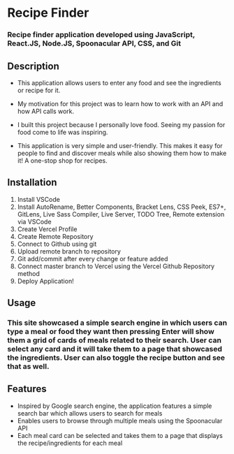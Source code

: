 # Recipe Finder
### Recipe finder application developed using JavaScript, React.JS, Node.JS, Spoonacular API, CSS, and Git

## Description
- This application allows users to enter any food and see the ingredients or recipe for it.
  
- My motivation for this project was to learn how to work with an API and how API calls work.
  
- I built this project because I personally love food. Seeing my passion for food come to life was inspiring.
  
- This application is very simple and user-friendly. This makes it easy for people to find and discover meals while also showing them how to make it! A one-stop shop for recipes.
  
## Installation
1. Install VSCode
2. Install AutoRename, Better Components, Bracket Lens, CSS Peek, ES7+, GitLens, Live Sass Compiler, Live Server, TODO Tree, Remote extension via VSCode
3. Create Vercel Profile
4. Create Remote Repository
5. Connect to Github using git
6. Upload remote branch to repository
7. Git add/commit after every change or feature added
8.  Connect master branch to Vercel using the Vercel Github Repository method
9.  Deploy Application!

## Usage
### This site showcased a simple search engine in which users can type a meal or food they want then pressing Enter will show them a grid of cards of meals related to their search. User can select any card and it will take them to a page that showcased the ingredients. User can also toggle the recipe button and see that as well.


## Features
- Inspired by Google search engine, the application features a simple search bar which allows users to search for meals
- Enables users to browse through multiple meals using the Spoonacular API 
- Each meal card can be selected and takes them to a page that displays the recipe/ingredients for each meal
